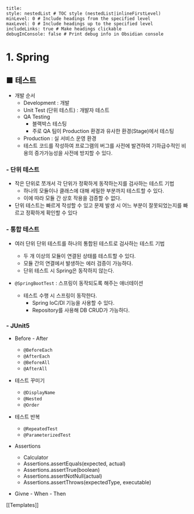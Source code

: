 ```table-of-contents
title: 
style: nestedList # TOC style (nestedList|inlineFirstLevel)
minLevel: 0 # Include headings from the specified level
maxLevel: 0 # Include headings up to the specified level
includeLinks: true # Make headings clickable
debugInConsole: false # Print debug info in Obsidian console
```

# 1. Spring
## ■ 테스트
- 개발 순서
	- Development : 개발
	- Unit Test (단위 테스트) : 개발자 테스트
	- QA Testing
		- 블랙박스 테스팅
		- 주로 QA 팀이 Production 환경과 유사한 환경(Stage)에서 테스팅
	- Production : 실 서비스 운영 환경
	- 테스트 코드를 작성하여 프로그램의 버그를 사전에 발견하여 기하급수적인 비용의 증가가능성을 사전에 방지할 수 있다.

### - 단위 테스트
- 작은 단위로 쪼개서 각 단위가 정확하게 동작하는지를 검사하는 테스트 기법
	- 하나의 모듈이나 클래스에 대해 세밀한 부분까지 테스트할 수 있다.
	- 이에 따라 모듈 간 상호 작용을 검증할 수 없다.
- 단위 테스트는 빠르게 작성할 수 있고 문제 발생 시 어느 부분이 잘못되었는지를 빠르고 정확하게 확인할 수 있다


### - 통합 테스트
- 여러 단위 단위 테스트를 하나의 통합된 테스트로 검사하는 테스트 기법
	- 두 개 이상의 모듈이 연결된 상태를 테스트할 수 있다.
	- 모듈 간의 연결에서 발생하는 에러 검증이 가능하다.
	- 단위 테스트 시 Spring은 동작하지 않는다.

- `@SpringBootTest` : 스프링이 동작되도록 해주는 애너테이션
	- 테스트 수행 시 스프링이 동작한다.
		- Spring IoC/DI 기능을 사용할 수 있다.
		- Repository를 사용해 DB CRUD가 가능하다.

### - JUnit5
- Before - After
	- `@BeforeEach`
	- `@AfterEach`
	- `@BeforeAll`
	- `@AfterAll`
	  
- 테스트 꾸미기
	- `@DisplayName`
	- `@Nested`
	- `@Order`
	  
- 테스트 반복
	- `@RepeatedTest`
	- `@ParameterizedTest`
	  
- Assertions
	- Calculator
	- Assertions.assertEquals(expected, actual)
	- Assertions.assertTrue(boolean)
	- Assertions.assertNotNull(actual)
	- Assertions.assertThrows(expectedType, executable)
	  
- Givne - When - Then










[[Templates]]

